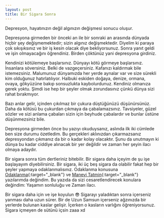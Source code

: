 ```yaml
---
layout: post
title: Bir Sigara Sonra
---
```


Depresyon, hayatınızın değil algınızın değişmesi sonucu oluşur.

Depresyona girmeden bir önceki an ile bir sonraki an arasında dünyada hiçbir şey değişmemektedir; sizin algınız değişmektedir. Diyelim ki paraya çok sıkışıksınız ve bir iş kesin olacak diye bekliyorsunuz. Sonra yanıt geldi ve işin olmayacağını öğrendiniz. Birden çöktünüz yani depresyona girdiniz.

Kendinizi kötülemeye başlarsınız. Dünyayı kötü görmeye başlarsınız. İnsanlara söversiniz. Belki de vazgeçersiniz. Kafanızı kaldırmak bile istemezsiniz. Malumunuz dünyamızda her yerde aynalar var ve size sürekli kim olduğunuz hatırlatılıyor. Halbuki eskiden doğaya, denize, ormana, ovaya, gökyüzüne bakıp sonsuzlukta kaybolurdunuz. Kendiniz olmanıza gerek yoktu. Şimdi ise hep bir şeyler olmak zorundasınız çünkü dünya sizi rahat bırakmıyor.

Bazı anlar gelir, içinden çıkılmaz bir çukura düştüğünüzü düşünürsünüz. Daha da kötüsü bu çukurdan çıkmaya da çabalamazsınız. Tavsiyeler, güzel sözler ve sizi anlama çabaları sizin için beyhude çabalardır ve bunlar üstüne düşünmezsiniz bile.

Depresyona girmeden önce bu yazıyı okuduysanız, aslında ilk iki cümlede ben size durumu özetledim. Bu gerçekleri aklınızdan çıkarmazsanız depresyondan çıkmanız da bir o kadar kolay olacaktır. Şunu da unutmayın ki dünya bu kadar ciddiye alınacak bir yer değildir ve zaman her şeyin ilacı olmaya adaydır.

Bir sigara sonra tüm dertleriniz bitebilir. Bir sigara daha içeyim de şu işe başlayayım diyebilirsiniz. Bir sigara, iki üç beş sigara da olabilir fakat hep bir şeyler yapmaya odaklanmalısınız. Odaklanma konusuna [Odaklanma](https://www.dursunturan.com/Odaklanma/){:target="_blank"} ve [Manevi Tatmin](https://www.dursunturan.com/Manevi-Tatmin/){:target="_blank"} yazılarımda değindim. Bu yazıda da sizi cesaretlendirecek konulara değindim: Yaşamın sonluluğu ve Zaman ilacı.

Bir sigara daha için ve işe koyulun 😎 Sigarayı yaladıktan sonra içerseniz yanması daha uzun sürer. Bir de Uzun Samsun içerseniz ağzınızda bir yerlerde bulunan kaslar gelişir. İçerken o kasların varlığını öğreniyorsunuz. Sigara içmeyen de sütünü içsin zaaa xd